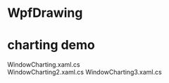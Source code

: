 # WpfDrawing

# charting demo
WindowCharting.xaml.cs	
WindowCharting2.xaml.cs
WindowCharting3.xaml.cs